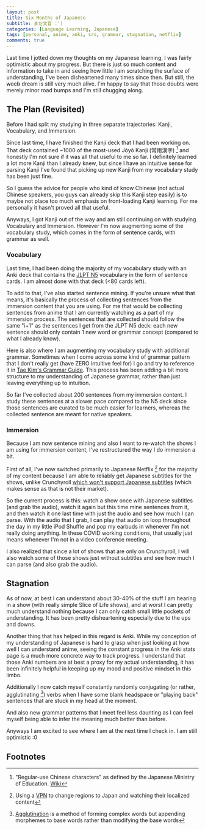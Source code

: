 ```yaml
---
layout: post
title: Six Months of Japanese
subtitle: まだ文盲 :')
categories: [Language Learning, Japanese]
tags: [personal, anime, anki, srs, grammar, stagnation, netflix]
comments: true
---
```


Last time I jotted down my thoughts on my Japanese learning, I was fairly optimistic about my progress. But there is just so much content and information to take in and seeing how little I am scratching the surface of understanding, I've been disheartened many times since then. But still, the ~~weeb~~ dream is still very much alive. I'm happy to say that those doubts were merely minor road bumps and I'm still chugging along.

## The Plan (Revisited)
Before I had split my studying in three separate trajectories: Kanji, Vocabulary, and Immersion.

Since last time, I have finished the Kanji deck that I had been working on. That deck contained ~1000 of the most-used Jōyō Kanji (常用漢字) [^joyo-kanji] and honestly I'm not sure if it was all that useful to me so far. I definitely learned a lot more Kanji than I already knew, but since I have an intuitive sense for parsing Kanji I've found that picking up new Kanji from my vocabulary study has been just fine.

So I guess the advice for people who kind of know Chinese (not actual Chinese speakers, you guys can already skip this Kanji step easily) is to maybe not place too much emphasis on front-loading Kanji learning. For me personally it hasn't proved all that useful.

Anyways, I got Kanji out of the way and am still continuing on with studying Vocabulary and Immersion. However I'm now augmenting some of the vocabulary study, which comes in the form of sentence cards, with grammar as well.

### Vocabulary
Last time, I had been doing the majority of my vocabulary study with an Anki deck that contains the [JLPT N5](https://ankiweb.net/shared/info/1679429599) vocabulary in the form of sentence cards. I am almost done with that deck (<80 cards left).

To add to that, I've also started sentence mining. If you're unsure what that means, it's basically the process of collecting sentences from the immersion content that you are using. For me that would be collecting sentences from anime that I am currently watching as a part of my immersion process. The sentences that are collected should follow the same "i+1" as the sentences I get from the JLPT N5 deck: each new sentence should only contain 1 new word or grammar concept (compared to what I already know).

Here is also where I am augmenting my vocabulary study with additional grammar. Sometimes when I come across some kind of grammar pattern that I don't really get (have ZERO intuitive feel for) I go and try to reference it in [Tae Kim's Grammar Guide](http://www.guidetojapanese.org/learn/grammar). This process has been adding a bit more structure to my understanding of Japanese grammar, rather than just leaving everything up to intuition.

So far I've collected about 200 sentences from my immersion content. I study these sentences at a slower pace compared to the N5 deck since those sentences are curated to be much easier for learners, whereas the collected sentence are meant for native speakers.

### Immersion
Because I am now sentence mining and also I want to re-watch the shows I am using for immersion content, I've restructured the way I do immersion a bit.

First of all, I've now switched primarily to Japanese Netflix [^jp-netflix] for the majority of my content because I am able to reliably get Japanese subtitles for the shows, unlike Crunchyroll [which won't support Japanese subtitles](https://www.crunchyroll.com/forumtopic-978055/japanese-subtitles) (which makes sense as that is not their market).

So the current process is this: watch a show once with Japanese subtitles (and grab the audio), watch it again but this time mine sentences from it, and then watch it one last time with just the audio and see how much I can parse. With the audio that I grab, I can play that audio on loop throughout the day in my little iPod Shuffle and pop my earbuds in whenever I'm not really doing anything. In these COVID working conditions, that usually just means whenever I'm not in a video conference meeting.

I also realized that since a lot of shows that are only on Crunchyroll, I will also watch some of those shows just without subtitles and see how much I can parse (and also grab the audio).

## Stagnation
As of now, at best I can understand about 30-40% of the stuff I am hearing in a show (with really simple Slice of Life shows), and at worst I can pretty much understand nothing because I can only catch small little pockets of understanding. It has been pretty disheartening especially due to the ups and downs.

Another thing that has helped in this regard is Anki. While my conception of my understanding of Japanese is hard to grasp when just looking at how well I can understand anime, seeing the constant progress in the Anki stats page is a much more concrete way to track progress. I understand that those Anki numbers are at best a proxy for my actual understanding, it has been infinitely helpful in keeping up my mood and positive mindset in this limbo.

Additionally I now catch myself constantly randomly conjugating (or rather, agglutinating [^agglutination]) verbs when I have some blank headspace or "playing back" sentences that are stuck in my head at the moment.

And also new grammar patterns that I meet feel less daunting as I can feel myself being able to infer the meaning much better than before.

Anyways I am excited to see where I am at the next time I check in. I am still optimistic :0


## Footnotes
[^joyo-kanji]: "Regular-use Chinese characters" as defined by the Japanese Ministry of Education. [Wiki](https://en.wikipedia.org/wiki/J%C5%8Dy%C5%8D_kanji)
[^jp-netflix]: Using a [VPN](https://www.comparitech.com/blog/vpn-privacy/change-netflix-region/) to change regions to Japan and watching their localized content
[^agglutination]: [Agglutination](https://en.wikipedia.org/wiki/Agglutination) is a method of forming complex words but appending morphemes to base words rather than modifying the base words